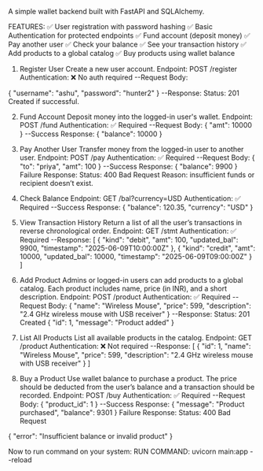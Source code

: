 A simple wallet backend built with FastAPI and SQLAlchemy.

FEATURES:
✅ User registration with password hashing
✅ Basic Authentication for protected endpoints
✅ Fund account (deposit money)
✅ Pay another user
✅ Check your balance
✅ See your transaction history
✅ Add products to a global catalog
✅ Buy products using wallet balance

1. Register User
Create a new user account.
Endpoint: POST /register
Authentication: ❌ No auth required
--Request Body:

{
  "username": "ashu",
  "password": "hunter2"
}
--Response:
Status: 201 Created if successful.

2. Fund Account
Deposit money into the logged-in user's wallet.
Endpoint: POST /fund
Authentication: ✅ Required
--Request Body:
{
  "amt": 10000
}
--Success Response:
{
  "balance": 10000
}

3. Pay Another User
Transfer money from the logged-in user to another user.
Endpoint: POST /pay
Authentication: ✅ Required
--Request Body:
{
  "to": "priya",
  "amt": 100
}
--Success Response:
{
  "balance": 9900
}
Failure Response:
Status: 400 Bad Request
Reason: insufficient funds or recipient doesn’t exist.

4. Check Balance
Endpoint: GET /bal?currency=USD
Authentication: ✅ Required
--Success Response:
{
  "balance": 120.35,
  "currency": "USD"
}

5. View Transaction History
Return a list of all the user’s transactions in reverse chronological order.
Endpoint: GET /stmt
Authentication: ✅ Required
--Response:
[
  { "kind": "debit", "amt": 100, "updated_bal": 9900, "timestamp": "2025-06-09T10:00:00Z" },
  { "kind": "credit", "amt": 10000, "updated_bal": 10000, "timestamp": "2025-06-09T09:00:00Z" }
]

6. Add Product
Admins or logged-in users can add products to a global catalog. Each product includes name, price (in INR), and a short description.
Endpoint: POST /product
Authentication: ✅ Required
--Request Body:
{
  "name": "Wireless Mouse",
  "price": 599,
  "description": "2.4 GHz wireless mouse with USB receiver"
}
--Response:
Status: 201 Created
{
  "id": 1,
  "message": "Product added"
}

7. List All Products
List all available products in the catalog.
Endpoint: GET /product
Authentication: ❌ Not required
--Response:
[
  {
    "id": 1,
    "name": "Wireless Mouse",
    "price": 599,
    "description": "2.4 GHz wireless mouse with USB receiver"
  }
]

8. Buy a Product
Use wallet balance to purchase a product. The price should be deducted from the user’s balance and a transaction should be recorded.
Endpoint: POST /buy
Authentication: ✅ Required
--Request Body:
{
  "product_id": 1
}
--Success Response:
{
  "message": "Product purchased",
  "balance": 9301
}
Failure Response: Status: 400 Bad Request

{
  "error": "Insufficient balance or invalid product"
}

Now to run command on your system:
RUN COMMAND:
uvicorn main:app --reload
